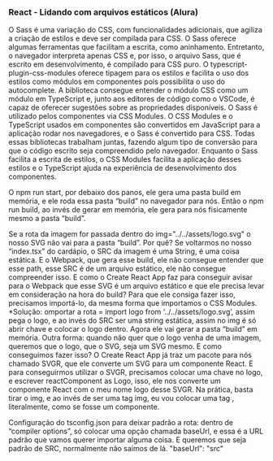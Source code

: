 <h3> React - Lidando com arquivos estáticos (Alura) </h3>


O Sass é uma variação do CSS, com funcionalidades adicionais, que agiliza a criação de estilos e deve ser compilada para CSS. O Sass oferece algumas ferramentas que facilitam a escrita, como aninhamento. Entretanto, o navegador interpreta apenas CSS e, por isso, o arquivo Sass, que é escrito em desenvolvimento, é compilado para CSS puro.
O typescript-plugin-css-modules oferece tipagem para os estilos e facilita o uso dos estilos como módulos em componentes pois possibilita o uso do autocomplete. A biblioteca consegue entender o módulo CSS como um módulo em TypeScript e, junto aos editores de código como o VSCode, é capaz de oferecer sugestões sobre as propriedades disponíveis.
O Sass é utilizado pelos componentes via CSS Modules. O CSS Modules e o TypeScript usados em componentes são convertidos em JavaScript para a aplicação rodar nos navegadores, e o Sass é convertido para CSS. Todas essas bibliotecas trabalham juntas, fazendo algum tipo de conversão para que o código escrito seja compreendido pelo navegador. Enquanto o Sass facilita a escrita de estilos, o CSS Modules facilita a aplicação desses estilos e o TypeScript ajuda na experiência de desenvolvimento dos componentes.


O npm run start, por debaixo dos panos, ele gera uma pasta build em memória, e ele roda essa pasta “build” no navegador para nós. Então o npm run build, ao invés de gerar em memória, ele gera para nós fisicamente mesmo a pasta “build”.

Se a rota da imagem for passada dentro do img="../../assets/logo.svg" o nosso SVG não vai para a pasta “build”. Por quê? Se voltarmos no nosso “index.tsx” do cardápio, o SRC da imagem é uma String, é uma coisa estática. E o Webpack, que gera esse build, ele não consegue entender que esse path, esse SRC é de um arquivo estático, ele não consegue compreender isso.
E como o Create React App faz para conseguir avisar para o Webpack que esse SVG é um arquivo estático e que ele precisa levar em consideração na hora do build? Para que ele consiga fazer isso, precisamos importá-lo, da mesma forma que importamos o CSS Modules. 
*Solução: omportar a rota =  import logo from ‘../../assets/logo.svg’, assim pega o logo, e ao invés do SRC ser uma string estática, assim no img é só abrir chave e colocar o logo dentro. Agora ele vai gerar a pasta “build” em memória.
Outra forma: quando não quer que o logo venha de uma imagem, queremos que o logo, que o SVG, seja um SVG mesmo. E como conseguimos fazer isso? O Create React App já traz um pacote para nós chamado SVGR, que ele converte um SVG para um componente React. E para conseguirmos utilizar o SVGR, precisamos colocar uma chave no logo, e escrever reactComponent as Logo, isso, ele nos converte um componente React com o meu nome logo desse SVGR.
Na prática, basta tirar o img, e ao invés de ser uma tag img, eu vou colocar uma tag <Logo />, literalmente, como se fosse um componente.

Configuração do tsconfig.json para deixar padrão a rota: dentro de “compiler options”, só colocar uma opção chamada baseUrl, e essa é a URL padrão que vamos querer importar alguma coisa. E queremos que seja padrão de SRC, normalmente não saímos de lá. "baseUrl": "src"
